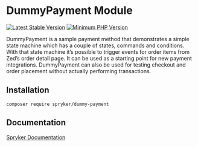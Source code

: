 # DummyPayment Module
[![Latest Stable Version](https://poser.pugx.org/spryker/dummy-payment/v/stable.svg)](https://packagist.org/packages/spryker/dummy-payment)
[![Minimum PHP Version](https://img.shields.io/badge/php-%3E%3D%208.3-8892BF.svg)](https://php.net/)

DummyPayment is a sample payment method that demonstrates a simple state machine which has a couple of states, commands and conditions. With that state machine it’s possible to trigger events for order items from Zed’s order detail page. It can be used as a starting point for new payment integrations. DummyPayment can also be used for testing checkout and order placement without actually performing transactions.

## Installation

```
composer require spryker/dummy-payment
```

## Documentation

[Spryker Documentation](https://docs.spryker.com)
